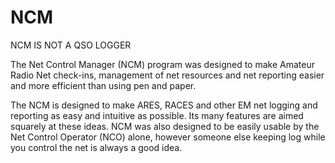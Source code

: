 # NCM
<p>
NCM IS NOT A QSO LOGGER

The Net Control Manager (NCM) program was designed to make Amateur Radio Net check-ins, management of net resources and net reporting easier and more efficient than using pen and paper.

The NCM is designed to make ARES, RACES and other EM net logging and reporting as easy and intuitive as possible. Its many features are aimed squarely at these ideas.
NCM was also designed to be easily usable by the Net Control Operator (NCO) alone, however someone else keeping log while you control the net is always a good idea.